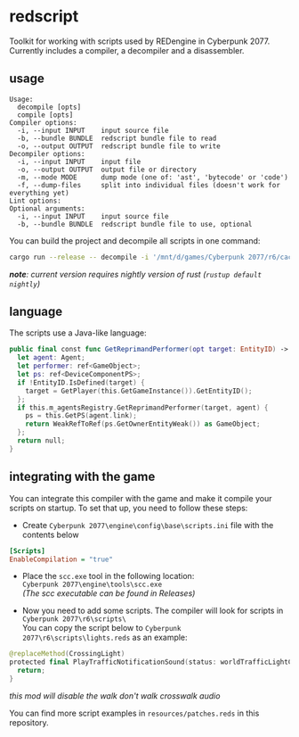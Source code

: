 # redscript
Toolkit for working with scripts used by REDengine in Cyberpunk 2077.
Currently includes a compiler, a decompiler and a disassembler.

## usage
```
Usage:
  decompile [opts]
  compile [opts]
Compiler options:
  -i, --input INPUT    input source file
  -b, --bundle BUNDLE  redscript bundle file to read
  -o, --output OUTPUT  redscript bundle file to write
Decompiler options:
  -i, --input INPUT    input file
  -o, --output OUTPUT  output file or directory
  -m, --mode MODE      dump mode (one of: 'ast', 'bytecode' or 'code')
  -f, --dump-files     split into individual files (doesn't work for everything yet)
Lint options:
Optional arguments:
  -i, --input INPUT    input source file
  -b, --bundle BUNDLE  redscript bundle file to use, optional
```

You can build the project and decompile all scripts in one command:
```bash
cargo run --release -- decompile -i '/mnt/d/games/Cyberpunk 2077/r6/cache/final.redscript' -o classes.redscript
```
*__note__: current version requires nightly version of rust (`rustup default nightly`)*

## language
The scripts use a Java-like language:
```swift
public final const func GetReprimandPerformer(opt target: EntityID) -> ref<GameObject> {
  let agent: Agent;
  let performer: ref<GameObject>;
  let ps: ref<DeviceComponentPS>;
  if !EntityID.IsDefined(target) {
    target = GetPlayer(this.GetGameInstance()).GetEntityID();
  };
  if this.m_agentsRegistry.GetReprimandPerformer(target, agent) {
    ps = this.GetPS(agent.link);
    return WeakRefToRef(ps.GetOwnerEntityWeak()) as GameObject;
  };
  return null;
}
```

## integrating with the game
You can integrate this compiler with the game and make it compile your scripts on startup. To set that up, you need to follow these steps:

- Create `Cyberpunk 2077\engine\config\base\scripts.ini` file with the contents below <br/>
```ini
[Scripts]
EnableCompilation = "true"
```
- Place the `scc.exe` tool in the following location: <br/>
``Cyberpunk 2077\engine\tools\scc.exe``<br/>
*(The scc executable can be found in Releases)*

- Now you need to add some scripts. The compiler will look for scripts in `Cyberpunk 2077\r6\scripts\`<br />
You can copy the script below to `Cyberpunk 2077\r6\scripts\lights.reds` as an example:

```swift
@replaceMethod(CrossingLight)
protected final PlayTrafficNotificationSound(status: worldTrafficLightColor) {
  return;
}
```
*this mod will disable the walk don't walk crosswalk audio*

You can find more script examples in `resources/patches.reds` in this repository.
